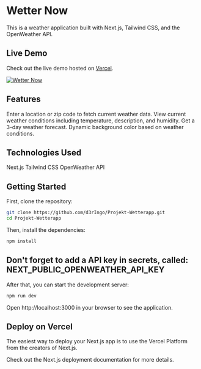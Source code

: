 # Wetter Now

This is a weather application built with Next.js, Tailwind CSS, and the OpenWeather API.

## Live Demo

Check out the live demo hosted on [Vercel](https://wetter-now.vercel.app).

[![Wetter Now](<img src="/src/app/favicon.ico" alt="Wetter Now">
)](https://wetter-now.vercel.app)

## Features
Enter a location or zip code to fetch current weather data.
View current weather conditions including temperature, description, and humidity.
Get a 3-day weather forecast.
Dynamic background color based on weather conditions.

## Technologies Used
Next.js
Tailwind CSS
OpenWeather API

## Getting Started

First, clone the repository:

```bash
git clone https://github.com/d3rIngo/Projekt-Wetterapp.git
cd Projekt-Wetterapp
```

Then, install the dependencies:

```bash
npm install
```
## Don't forget to add a API key in secrets, called: NEXT_PUBLIC_OPENWEATHER_API_KEY

After that, you can start the development server:

```bash
npm run dev
```

Open http://localhost:3000 in your browser to see the application.

## Deploy on Vercel
The easiest way to deploy your Next.js app is to use the Vercel Platform from the creators of Next.js.

Check out the Next.js deployment documentation for more details.